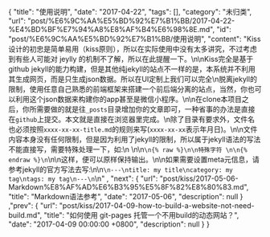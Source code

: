 {
    "title": "使用说明",
    "date": "2017-04-22",
    "tags": [],
    "category": "未归类",
    "url": "post/%E6%9C%AA%E5%BD%92%E7%B1%BB/2017-04-22-%E4%BD%BF%E7%94%A8%E8%AF%B4%E6%98%8E.md",
    "id": "post/%E6%9C%AA%E5%BD%92%E7%B1%BB/使用说明",
    "content": "Kiss设计的初忠是简单易用（kiss原则），所以在实际使用中没有太多讲究，不过考虑到有些人可能对 jeylly 的机制不了解，所以在此提醒一下。\n\nKiss完全是基于github jekyll的能力构建，但是其他纯jekyll的站点不一样的是，本系统并不利用其生成网页，而是只生成json数据。所以在UI定制上我们可以完全\n脱离jekyll的限制，使用任意自己熟悉的前端框架来搭建一个前后端分离的站点，当然，你也可以利用这个json数据来构建你的app甚至是微信小程序。\n\n在clone本项目之后，你所需要做的就是往`_posts`目录增加你的文章即可，一种省事的办法是直接在`github`上提交。本文就是直接在浏览器里完成。\n除了目录有要求外，文件名也必须按照`xxxx-xx-xx-title.md`的规则来写(`xxxx-xx-xx`表示年月日)。\n\n文件内容本身没有任何限制，但是因为利用了jekyll的限制，所以属于jekyll语法的写法不能直接写，需要特殊处理一下，如:\n \n\n```\n{% raw %}\n\n特殊字符 \n\n{% endraw %}\n```\n\n这样，便可以原样保持输出。\n\n如果需要设置meta元信息，请参考jekyll的官方写法去写:\n\n```\n---\ntitle: my title\ncategory: my tag\ntags: my tag\n---\n```\n"
    , "next": {
        "url": "post/kiss/2017-05-06-Markdown%E8%AF%AD%E6%B3%95%E5%8F%82%E8%80%83.md",
        "title": "Markdown语法参考",
        "date": "2017-05-06",
        "description": null
    }
    ,"prev": {
        "url": "post/kiss/2017-04-09-how-to-build-a-website-not-need-build.md",
        "title": "如何使用 git-pages 托管一个不用build的动态网站？",
        "date": "2017-04-09 00:00:00 +0800",
        "description": null
    }
}